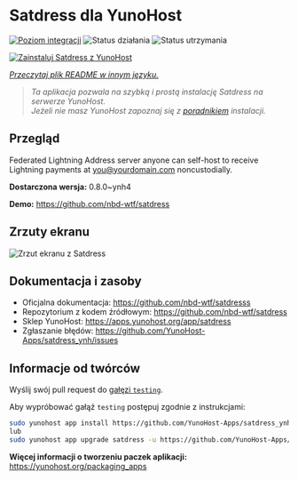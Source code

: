 <!--
To README zostało automatycznie wygenerowane przez <https://github.com/YunoHost/apps/tree/master/tools/readme_generator>
Nie powinno być ono edytowane ręcznie.
-->

# Satdress dla YunoHost

[![Poziom integracji](https://apps.yunohost.org/badge/integration/satdress)](https://ci-apps.yunohost.org/ci/apps/satdress/)
![Status działania](https://apps.yunohost.org/badge/state/satdress)
![Status utrzymania](https://apps.yunohost.org/badge/maintained/satdress)

[![Zainstaluj Satdress z YunoHost](https://install-app.yunohost.org/install-with-yunohost.svg)](https://install-app.yunohost.org/?app=satdress)

*[Przeczytaj plik README w innym języku.](./ALL_README.md)*

> *Ta aplikacja pozwala na szybką i prostą instalację Satdress na serwerze YunoHost.*  
> *Jeżeli nie masz YunoHost zapoznaj się z [poradnikiem](https://yunohost.org/install) instalacji.*

## Przegląd

Federated Lightning Address server anyone can self-host to receive Lightning payments at you@yourdomain.com noncustodially.


**Dostarczona wersja:** 0.8.0~ynh4

**Demo:** <https://github.com/nbd-wtf/satdress>

## Zrzuty ekranu

![Zrzut ekranu z Satdress](./doc/screenshots/example.jpg)

## Dokumentacja i zasoby

- Oficjalna dokumentacja: <https://github.com/nbd-wtf/satdresss>
- Repozytorium z kodem źródłowym: <https://github.com/nbd-wtf/satdress>
- Sklep YunoHost: <https://apps.yunohost.org/app/satdress>
- Zgłaszanie błędów: <https://github.com/YunoHost-Apps/satdress_ynh/issues>

## Informacje od twórców

Wyślij swój pull request do [gałęzi `testing`](https://github.com/YunoHost-Apps/satdress_ynh/tree/testing).

Aby wypróbować gałąź `testing` postępuj zgodnie z instrukcjami:

```bash
sudo yunohost app install https://github.com/YunoHost-Apps/satdress_ynh/tree/testing --debug
lub
sudo yunohost app upgrade satdress -u https://github.com/YunoHost-Apps/satdress_ynh/tree/testing --debug
```

**Więcej informacji o tworzeniu paczek aplikacji:** <https://yunohost.org/packaging_apps>
